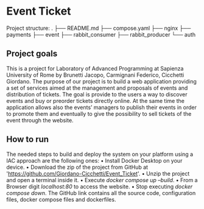 # Event Ticket

Project structure:
.
├── README.md
├── compose.yaml
├── nginx
├── payments
├── event
├── rabbit_consumer
├── rabbit_producer
└── auth

## Project goals
This is a project for Laboratory of Advanced Programming at Sapienza University of Rome by Brunetti Jacopo, Carmignani Federico, Cicchetti Giordano.
The purpose of our project is to build a web application providing a set of services aimed at the management and proposals of events and distribution of tickets.
The goal is provide to the users a way to discover events and buy or preorder tickets directly online. At the same time the application allows also the events’ managers to publish their events in order to promote them and eventually to give the possibility to sell tickets of the event through the website.



## How to run

The needed steps to build and deploy the system on your platform using a IAC approach are the following ones:
  • Install Docker Desktop on your device.
  • Download the zip of the project from GitHub at 'https://github.com/Giordano-Cicchetti/Event_Ticket'.
  • Unzip the project and open a terminal inside it.
  • Execute *docker compose up –build*.
  • From a Browser digit *localhost:80* to access the website.
  • Stop executing *docker compose down*.
The GitHub link contains all the source code, configuration files, docker compose files and dockerfiles.